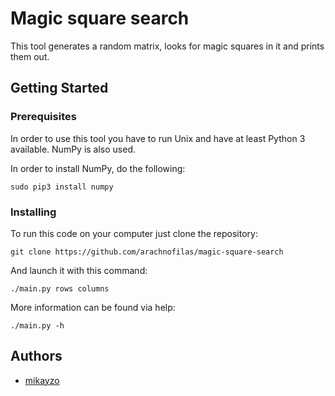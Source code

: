 # Magic square search

This tool generates a random matrix, looks for magic squares in it and prints them out.

## Getting Started

### Prerequisites

In order to use this tool you have to run Unix and have at least Python 3 available. NumPy is also used.

In order to install NumPy, do the following:

```
sudo pip3 install numpy
```

### Installing

To run this code on your computer just clone the repository:

```
git clone https://github.com/arachnofilas/magic-square-search
```

And launch it with this command:

```
./main.py rows columns
```

More information can be found via help:

```
./main.py -h
```

## Authors

* [mikayzo](https://github.com/mikayzo)
